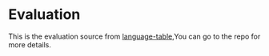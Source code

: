 # Evaluation
This is the evaluation source from [language-table](https://github.com/google-research/language-table),You can go to the repo for more details.
